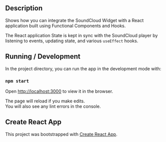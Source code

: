 
## Description

Shows how you can integrate the SoundCloud Widget with a React application built using Functional Components and Hooks. 

The React application State is kept in sync with the SoundCloud player by listening to events, updating state, and various `useEffect` hooks.

## Running / Development

In the project directory, you can run the app in the development mode with:<br />

### `npm start`

Open [http://localhost:3000](http://localhost:3000) to view it in the browser.

The page will reload if you make edits.<br />
You will also see any lint errors in the console.

## Create React App

This project was bootstrapped with [Create React App](https://github.com/facebook/create-react-app).